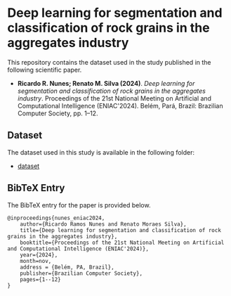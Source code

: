 # Deep learning for segmentation and classification of rock grains in the aggregates industry

This repository contains the dataset used in the study published in the following scientific paper.

- **Ricardo R. Nunes; Renato M. Silva (2024)**. *Deep learning for segmentation and classification of rock grains in the aggregates industry*. Proceedings of the 21st National Meeting on Artificial and Computational Intelligence (ENIAC'2024). Belém, Pará, Brazil: Brazilian Computer Society, pp. 1–12.

## Dataset

The dataset used in this study is available in the following folder:

- [dataset](./dataset)
  
## BibTeX Entry

The BibTeX entry for the paper is provided below.

```
@inproceedings{nunes_eniac2024,
	author={Ricardo Ramos Nunes and Renato Moraes Silva},
	title={Deep learning for segmentation and classification of rock grains in the aggregates industry},
	booktitle={Proceedings of the 21st National Meeting on Artificial and Computational Intelligence (ENIAC'2024)}, 
	year={2024},
	month=nov,
	address = {Belém, PA, Brazil},
	publisher={Brazilian Computer Society},
	pages={1--12}
}
```






